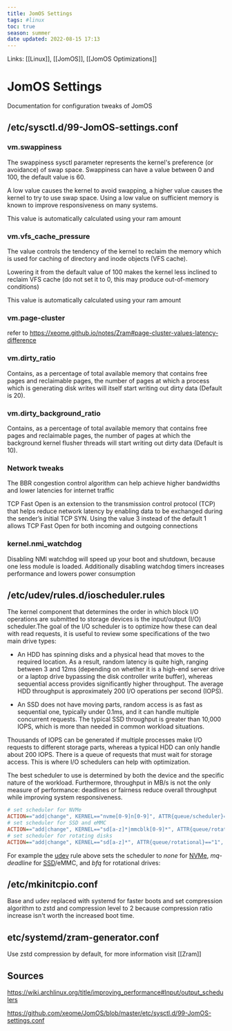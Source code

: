```yaml
---
title: JomOS Settings
tags: #linux
toc: true
season: summer
date updated: 2022-08-15 17:13
---
```


Links: [[Linux]], [[JomOS]], [[JomOS Optimizations]]

# JomOS Settings

Documentation for configuration tweaks of JomOS

## /etc/sysctl.d/99-JomOS-settings.conf

### vm.swappiness

The swappiness sysctl parameter represents the kernel's preference (or avoidance) of swap space. Swappiness can have a value between 0 and 100, the default value is 60.

A low value causes the kernel to avoid swapping, a higher value causes the kernel to try to use swap space. Using a low value on sufficient memory is known to improve responsiveness on many systems.

This value is automatically calculated using your ram amount

### vm.vfs_cache_pressure

The value controls the tendency of the kernel to reclaim the memory which is used for caching of directory and inode objects (VFS cache).

Lowering it from the default value of 100 makes the kernel less inclined to reclaim VFS cache (do not set it to 0, this may produce out-of-memory conditions)

This value is automatically calculated using your ram amount

### vm.page-cluster

refer to <https://xeome.github.io/notes/Zram#page-cluster-values-latency-difference>

### vm.dirty_ratio

Contains, as a percentage of total available memory that contains free pages and reclaimable pages, the number of pages at which a process which is generating disk writes will itself start writing out dirty data (Default is 20).

### vm.dirty_background_ratio

Contains, as a percentage of total available memory that contains free pages and reclaimable pages, the number of pages at which the background kernel flusher threads will start writing out dirty data (Default is 10).

### Network tweaks

The BBR congestion control algorithm can help achieve higher bandwidths and lower latencies for internet traffic

TCP Fast Open is an extension to the transmission control protocol (TCP) that helps reduce network latency by enabling data to be exchanged during the sender’s initial TCP SYN. Using the value 3 instead of the default 1 allows TCP Fast Open for both incoming and outgoing connections

### kernel.nmi_watchdog

Disabling NMI watchdog will speed up your boot and shutdown, because one less module is loaded. Additionally disabling watchdog timers increases performance and lowers power consumption

## /etc/udev/rules.d/ioscheduler.rules

The kernel component that determines the order in which block I/O operations are submitted to storage devices is the input/output (I/O) scheduler.The goal of the I/O scheduler is to optimize how these can deal with read requests, it is useful to review some specifications of the two main drive types:

- An HDD has spinning disks and a physical head that moves to the required location. As a result, random latency is quite high, ranging between 3 and 12ms (depending on whether it is a high-end server drive or a laptop drive bypassing the disk controller write buffer), whereas sequential access provides significantly higher throughput. The average HDD throughput is approximately 200 I/O operations per second (IOPS).

- An SSD does not have moving parts, random access is as fast as sequential one, typically under 0.1ms, and it can handle multiple concurrent requests. The typical SSD throughput is greater than 10,000 IOPS, which is more than needed in common workload situations.

Thousands of IOPS can be generated if multiple processes make I/O requests to different storage parts, whereas a typical HDD can only handle about 200 IOPS. There is a queue of requests that must wait for storage access. This is where I/O schedulers can help with optimization.

The best scheduler to use is determined by both the device and the specific nature of the workload. Furthermore, throughput in MB/s is not the only measure of performance: deadlines or fairness reduce overall throughput while improving system responsiveness.

```ini
# set scheduler for NVMe
ACTION=="add|change", KERNEL=="nvme[0-9]n[0-9]", ATTR{queue/scheduler}="none"
# set scheduler for SSD and eMMC
ACTION=="add|change", KERNEL=="sd[a-z]*|mmcblk[0-9]*", ATTR{queue/rotational}=="0", ATTR{queue/scheduler}="mq-deadline"
# set scheduler for rotating disks
ACTION=="add|change", KERNEL=="sd[a-z]*", ATTR{queue/rotational}=="1", ATTR{queue/scheduler}="bfq"
```

For example the [udev](https://wiki.archlinux.org/title/Udev "Udev") rule above sets the scheduler to _none_ for [NVMe](https://wiki.archlinux.org/title/NVMe "NVMe"), _mq-deadline_ for [SSD](https://wiki.archlinux.org/title/SSD "SSD")/eMMC, and _bfq_ for rotational drives:

## /etc/mkinitcpio.conf

Base and udev replaced with systemd for faster boots and set compression algorithm to zstd and compression level to 2 because compression ratio increase isn't worth the increased boot time.

## etc/systemd/zram-generator.conf

Use zstd compression by default, for more information visit [[Zram]]

## Sources

<https://wiki.archlinux.org/title/improving_performance#Input/output_schedulers>

<https://github.com/xeome/JomOS/blob/master/etc/sysctl.d/99-JomOS-settings.conf>
